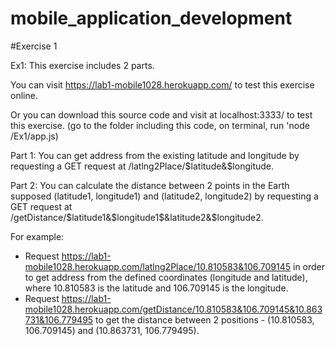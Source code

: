 # mobile_application_development

#Exercise 1

Ex1: This exercise includes 2 parts.

You can visit https://lab1-mobile1028.herokuapp.com/ to test this exercise online.

Or you can download this source code and visit at localhost:3333/ to test this exercise. (go to the folder including this code, on terminal, run 'node /Ex1/app.js)

Part 1: You can get address from the existing latitude and longitude by requesting a GET request at /latlng2Place/$latitude&$longitude.

Part 2: You can calculate the distance between 2 points in the Earth supposed (latitude1, longitude1) and (latitude2, longitude2) by requesting a GET request at /getDistance/$latitude1&$longitude1$&latitude2&$longitude2.

For example:
  - Request https://lab1-mobile1028.herokuapp.com/latlng2Place/10.810583&106.709145 in order to get address from the defined coordinates (longitude and latitude), where 10.810583 is the latitude and 106.709145 is the longitude.
  - Request https://lab1-mobile1028.herokuapp.com/getDistance/10.810583&106.709145&10.863731&106.779495 to get the distance between 2 positions - (10.810583, 106.709145) and (10.863731, 106.779495).
  
